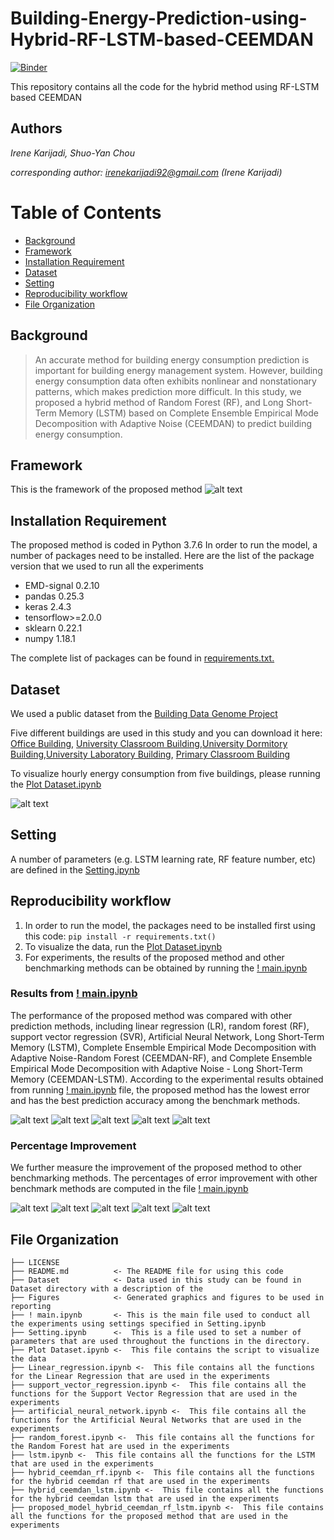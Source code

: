 # Building-Energy-Prediction-using-Hybrid-RF-LSTM-based-CEEMDAN 
 [![Binder](https://mybinder.org/badge_logo.svg)](https://mybinder.org/v2/gh/irenekarijadi/RF-LSTM-CEEMDAN/HEAD)
 
This repository contains all the code for the hybrid method using RF-LSTM based CEEMDAN

## Authors
*Irene Karijadi, Shuo-Yan Chou*

*corresponding author: irenekarijadi92@gmail.com (Irene Karijadi)*

Table of Contents
=================

* [Background](#Background) 
* [Framework](#Framework) 
* [Installation Requirement](#Installation-Requirement) 
* [Dataset](#Dataset) 
* [Setting](#Setting)
* [Reproducibility workflow](#Reproducibility-workflow)
* [File Organization](#File-Organization)


## Background

> An accurate method for building energy consumption prediction is important for building energy management system. However, building energy consumption data often exhibits nonlinear and nonstationary patterns, which makes prediction more difficult. In this study, we proposed a hybrid method of Random Forest (RF), and Long Short-Term Memory (LSTM) based on Complete Ensemble Empirical Mode Decomposition with Adaptive Noise (CEEMDAN) to predict building energy consumption.


## Framework
This is the framework of the proposed method
![alt text](https://github.com/irenekarijadi/RF-LSTM-CEEMDAN/blob/main/Figures/Framework.png)

## Installation Requirement

The proposed method is coded in Python 3.7.6
In order to run the model, a number of packages need to be installed. Here are the list of the package  version that we used to run all the experiments

* EMD-signal 0.2.10
* pandas 0.25.3
* keras 2.4.3
* tensorflow>=2.0.0
* sklearn 0.22.1
* numpy 1.18.1


The complete list of packages can be found in [requirements.txt.](https://github.com/irenekarijadi/RF-LSTM-CEEMDAN/blob/main/requirements.txt)

## Dataset

We used a public dataset from the [Building Data Genome Project](https://www.google.com/search?q=building+data+genome+project&oq=Building+Data+Genome+Project&aqs=chrome.0.35i39j69i59l2j69i64j69i59j69i60l3.558j0j7&sourceid=chrome&ie=UTF-8) 


Five different buildings are used in this study and you can download it here:
[Office Building](https://github.com/irenekarijadi/RF-LSTM-CEEMDAN/blob/main/Dataset/data%20of%20Office_Abigail.csv), [University Classroom Building](https://github.com/irenekarijadi/RF-LSTM-CEEMDAN/blob/main/Dataset/data%20of%20UnivClass_Abby.csv),[University Dormitory Building](https://github.com/irenekarijadi/RF-LSTM-CEEMDAN/blob/main/Dataset/data%20of%20UnivDorm_Prince.csv),[University Laboratory Building](https://github.com/irenekarijadi/RF-LSTM-CEEMDAN/blob/main/Dataset/data%20of%20UnivLab_Christy.csv), [Primary Classroom Building](https://github.com/irenekarijadi/RF-LSTM-CEEMDAN/blob/main/Dataset/data%20of%20PrimClass_Jaden.csv)

To visualize hourly energy consumption from five buildings, please  running the [Plot Dataset.ipynb](https://github.com/irenekarijadi/RF-LSTM-CEEMDAN/blob/main/Plot%20Dataset.ipynb)


![alt text](https://github.com/irenekarijadi/RF-LSTM-CEEMDAN/blob/main/Figures/hourly%20energy%20consumption%20from%20five%20buildings.png)

## Setting
A number of parameters (e.g. LSTM learning rate, RF feature number, etc) are defined in the [Setting.ipynb](https://github.com/irenekarijadi/RF-LSTM-CEEMDAN/blob/main/Setting.ipynb)

## Reproducibility workflow

1. In order to run the model, the packages need to be installed first using this code:
`pip install -r requirements.txt()`
2. To visualize the data, run the [Plot Dataset.ipynb](https://github.com/irenekarijadi/RF-LSTM-CEEMDAN/blob/main/Plot%20Dataset.ipynb)
3. For experiments, the results of the proposed method and other benchmarking methods can be obtained by running the [! main.ipynb](https://github.com/irenekarijadi/RF-LSTM-CEEMDAN/blob/main/!%20main.ipynb)


### Results from [! main.ipynb](https://github.com/irenekarijadi/RF-LSTM-CEEMDAN/blob/main/!%20main.ipynb)
The performance of the proposed method was compared with other prediction methods, including linear regression (LR), random forest (RF), support vector regression (SVR), Artificial Neural Network, Long Short-Term Memory (LSTM), Complete Ensemble Empirical Mode Decomposition with Adaptive Noise-Random Forest (CEEMDAN-RF), and Complete Ensemble Empirical Mode Decomposition with Adaptive Noise - Long Short-Term Memory (CEEMDAN-LSTM). 
According to the experimental results obtained from running [! main.ipynb](https://github.com/irenekarijadi/RF-LSTM-CEEMDAN/blob/main/!%20main.ipynb) file, the proposed method has the lowest error and has the best prediction accuracy among the benchmark methods.

![alt text](https://github.com/irenekarijadi/RF-LSTM-CEEMDAN/blob/main/Figures/univdorm%20result.PNG)
![alt text](https://github.com/irenekarijadi/RF-LSTM-CEEMDAN/blob/main/Figures/univlab%20result.PNG)
![alt text](https://github.com/irenekarijadi/RF-LSTM-CEEMDAN/blob/main/Figures/univclass%20result.PNG)
![alt text](https://github.com/irenekarijadi/RF-LSTM-CEEMDAN/blob/main/Figures/office%20result.PNG)
![alt text](https://github.com/irenekarijadi/RF-LSTM-CEEMDAN/blob/main/Figures/primclass%20result.PNG)


### Percentage Improvement
We further measure the improvement of the proposed method to other benchmarking methods.
The percentages of error improvement with other benchmark methods are computed in the file [! main.ipynb](https://github.com/irenekarijadi/RF-LSTM-CEEMDAN/blob/main/!%20main.ipynb)

![alt text](https://github.com/irenekarijadi/RF-LSTM-CEEMDAN/blob/main/Figures/PI_univdorm.PNG)
![alt text](https://github.com/irenekarijadi/RF-LSTM-CEEMDAN/blob/main/Figures/PI_univlab.PNG)
![alt text](https://github.com/irenekarijadi/RF-LSTM-CEEMDAN/blob/main/Figures/PI_univclass.PNG)
![alt text](https://github.com/irenekarijadi/RF-LSTM-CEEMDAN/blob/main/Figures/PI_office.PNG)
![alt text](https://github.com/irenekarijadi/RF-LSTM-CEEMDAN/blob/main/Figures/PI_primclass.PNG)



File Organization
------------

    ├── LICENSE
    ├── README.md          <- The README file for using this code
    ├── Dataset            <- Data used in this study can be found in Dataset directory with a description of the 
    ├── Figures            <- Generated graphics and figures to be used in reporting
    ├── ! main.ipynb       <- This is the main file used to conduct all the experiments using settings specified in Setting.ipynb
    ├── Setting.ipynb      <-  This is a file used to set a number of parameters that are used throughout the functions in the directory.
    ├── Plot Dataset.ipynb <-  This file contains the script to visualize the data
    ├── Linear_regression.ipynb <-  This file contains all the functions for the Linear Regression that are used in the experiments
    ├── support_vector_regression.ipynb <-  This file contains all the functions for the Support Vector Regression that are used in the experiments
    ├── artificial_neural_network.ipynb <-  This file contains all the functions for the Artificial Neural Networks that are used in the experiments
    ├── random_forest.ipynb <-  This file contains all the functions for the Random Forest hat are used in the experiments
    ├── lstm.ipynb <-  This file contains all the functions for the LSTM that are used in the experiments
    ├── hybrid_ceemdan_rf.ipynb <-  This file contains all the functions for the hybrid ceemdan rf that are used in the experiments
    ├── hybrid_ceemdan_lstm.ipynb <-  This file contains all the functions for the hybrid ceemdan lstm that are used in the experiments
    ├── proposed_model_hybrid_ceemdan_rf_lstm.ipynb <-  This file contains all the functions for the proposed method that are used in the experiments

